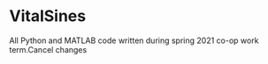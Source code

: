 # VitalSines 

All Python and MATLAB code written during spring 2021 co-op work term.Cancel changes

